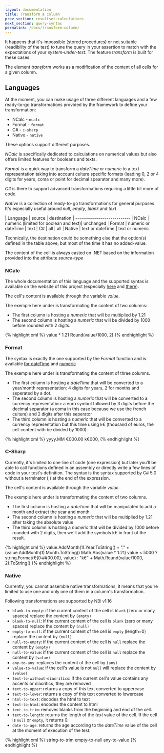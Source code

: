 ```yaml
---
layout: documentation
title: Transform a column
prev_section: resultset-calculations
next_section: query-syntax
permalink: /docs/transform-column/
---
```

It happens that it's impossible (stored procedures) or not suitable (readibility of the test) to tune the query in your assertion to match with the expectations of your *system-under-test*. The feature *transform* is built for these cases.

The element *transform* works as a modification of the content of all cells for a given column.

## Languages

At the moment, you can make usage of three different languages and a few ready-to-go transformations provided by the framework to define your transformation:

* NCalc - ```ncalc```
* Format - ```format```
* C# - ```c-sharp```
* Native - ```native```

These options support different purposes. 

*NCalc* is specifically dedicated to calculations on numerical values but also offers limited features for booleans and texts. 

*Format* is a quick way to transform a *dateTime* or *numeric* to a text representation taking into account culture specific formats (leading 0, 2 or 4 digits for years, coma or point for decimal spearator and many more). 

*C#* is there to support advanced transformations requiring a little bit more of code. 

*Native* is a collection of ready-to-go transformations for general purposes. It's especially useful around *null*, *empty*, *blank* and *text*

| Language | source | destination
| ----------------------------
| NCalc | numeric (limited for boolean and text)| unchanged
| Format | numeric or dateTime | text
| C# | all | all
| Native | text or dateTime | text or numeric

Technically, the destination could be something else that the option(s) defined in the table above, but most of the time it has no added-value.

The content of the cell is always casted on .NET based on the information provided into the attribute *source-type*

### NCalc

The whole documentation of this language and the supported syntax is available on the website of this project
(especially [here](https://ncalc.codeplex.com/wikipage?title=functions&referringTitle=Home) and [there](https://ncalc.codeplex.com/wikipage?title=operators&referringTitle=Home)).

The cell's content is available through the variable *value*.

The exemple here under is transformating the content of two columns:

* The first column is hosting a *numeric* that will be multiplied by 1.21 
* The second column is hosting a *numeric* that will be divided by 1000 before rounded with 2 digits.

{% highlight xml %}
<assert>
  <equalTo>
    <column index="1" role="value" type="text">
      <transform language="ncalc" source-type="numeric">value * 1.21</transform>
    </column>
    <column index="2" role="value" type="text">
      <transform language="ncalc" source-type="numeric">Round(value/1000, 2)</transform>
    </column>
  </row-count>
</assert>
{% endhighlight %}

### Format

The syntax is exactly the one supported by the *Format* function and is available 
[for dateTime](https://msdn.microsoft.com/en-us/library/8kb3ddd4(v=vs.110).aspx) and 
[numeric](https://msdn.microsoft.com/en-us/library/0c899ak8(v=vs.110).aspx) 

The exemple here under is transformating the content of three columns. 

* The first column is hosting a *dateTime* that will be converted to a year/month representation: 4 digits for years, 2 for months and seperated by a dot.
* The second column is hosting a *numeric* that will be converted to a currency representation: a euro symbol followed by 3 digits before the decimal separator (a coma in this case because we use the french culture) and 2 digits after this seperator 
* The third column is hosting a *numeric* that will be converted to a currency representation but this time using k€ (thousand of euros, the cell content with be divided by 1000).

{% highlight xml %}
<assert>
  <equalTo>
    <column index="0" role="key" type="text">
      <transform language="format" source-type="dateTime">yyyy.MM</transform>
    </column>
    <column index="1" role="value" type="text" culture="fr-fr">
      <transform language="format" source-type="numeric">€000.00</transform>
    </column>
    <column index="2" role="value" type="text">
      <transform language="format" source-type="numeric">k€000,</transform>
    </column>
  </row-count>
</assert>
{% endhighlight %}

### C-Sharp

Currently, it's limited to one line of code (one expression) but later you'll be able to call functions defined in an assembly or directly write a few lines of code in your test's definition. 
The syntax is the syntax supported by C# 5.0 without a terminator (;) at the end of the expression.

The cell's content is available through the variable *value*.

The exemple here under is transformating the content of two columns. 

* The first column is hosting a *dateTime* that will be manipulated to add a month and extract the year and month 
* The second column is hosting a *numeric* that will be multiplied by 1.21 after taking the absolute value 
* The third column is hosting a *numeric* that will be divided by 1000 before rounded with 2 digits, then we'll add the symbols k€ in front of the result.

{% highlight xml %}
<assert>
  <equalTo>
    <column index="0" role="key" type="text">
      <transform language="c-sharp" source-type="dateTime">
        value.AddMonth(1).Year.ToString() + "." + (value.AddMonth(1).Month.ToString()
      </transform>
    </column>
    <column index="1" role="value" type="text">
      <transform language="c-sharp" source-type="numeric">
        Math.Abs(value * 1.21)
      </transform>
    </column>
    <column index="2" role="value" type="text">
      <transform language="c-sharp" source-type="numeric">
        value < 5000 ? string.Format(€{0:##00.00}, value) : "k€" + Math.Round(value/1000, 2).ToString()
      </transform>
    </column>
  </row-count>
</assert>
{% endhighlight %}

### Native

Currently, you cannot assemble native transformations, it means that you're limited to use one and only one of them in  a column's transformation. 

Following transformations are supported by NBi v1.16

- ```blank-to-empty```: if the current content of the cell is ```blank``` (zero or many spaces) replace the content by ```(empty)```
- ```blank-to-null```: if the current content of the cell is ```blank``` (zero or many spaces) replace the content by ```(null)```
- ```empty-to-null```: if the current content of the cell is ```empty``` (length=0) replace the content by ```(null)```
- ```null-to-empty```: if the current content of the cell is ```null``` replace the content by ```(empty)```
- ```null-to-value```: if the current content of the cell is ```null``` replace the content by ```(value)```
- ```any-to-any```: replaces the content of the cell by ```(any)```
- ```value-to-value```: if the cell's value is not ```null``` will replace the content by ```(value)```
- ```text-to-without-diacritics```: if the current cell's value contains any accents or diacritics, they are removed
- ```text-to-upper```: returns a copy of this text converted to uppercase
- ```text-to-lower```: returns a copy of this text converted to lowercase
- ```html-to-text```: decodes the html to text
- ```text-to-html```: encodes the content to html
- ```text-to-trim```: removes blanks from the beginning and end of the cell.
- ```text-to-length```: returns the length of the *text* value of the cell. If the cell is ```null``` or ```empty```, it returns 0.
- ```date-to-age```: returns the age according to the *dateTime* value of the cell at the moment of execution of the test.

{% highlight xml %}
<assert>
  <equalTo>
    <column index="0" role="key" type="text">
      <transform language="native" source-type="text">
        string-to-trim
      </transform>
    </column>
    <column index="1" role="value" type="text">
      <transform language="native" source-type="text">
        empty-to-null
      </transform>
    </column>
    <column index="2" role="value" type="text">
      <transform language="native" source-type="text">
        any-to-value
      </transform>
    </column>
  </row-count>
</assert>
{% endhighlight %}
